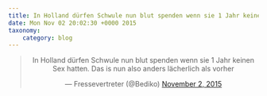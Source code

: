 ```yaml
---
title: In Holland dürfen Schwule nun blut spenden wenn sie 1 Jahr keinen Sex hatten. Das is nun also anders lächerlich als vorher
date: Mon Nov 02 20:02:30 +0000 2015
taxonomy:
    category: blog
---
```

<blockquote class="twitter-tweet" align="center" width="350"><p lang="de" dir="ltr">In Holland dürfen Schwule nun blut spenden wenn sie 1 Jahr keinen Sex hatten. Das is nun also anders lächerlich als vorher</p>&mdash; Fressevertreter (@Bediko) <a href="https://twitter.com/Bediko/status/661217822362771456">November 2, 2015</a></blockquote>
